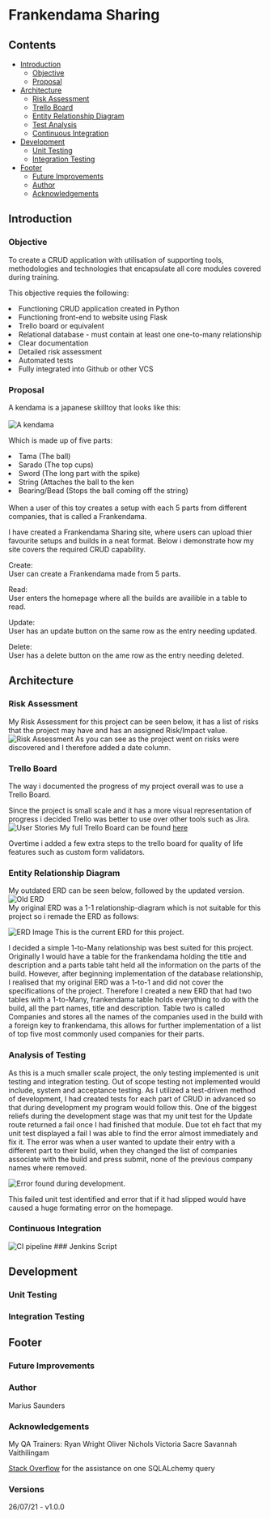 # Frankendama Sharing

## Contents
* [Introduction](#introduction)
	* [Objective](#objective)
	* [Proposal](#proposal)
* [Architecture](#architecture)
	* [Risk Assessment](#risk-assessment)
	* [Trello Board](#Trello-Board)
	* [Entity Relationship Diagram](#entity-relationship-diagram)
	* [Test Analysis](#analysis-of-testing)
	* [Continuous Integration](#continuous-integration)
* [Development](#development)
	* [Unit Testing](#unit-testing)
	* [Integration Testing](#integration-testing)
* [Footer](#footer)
	* [Future Improvements](#future-improvements)
	* [Author](#author)
	* [Acknowledgements](#acknowledgements)


## Introduction

### Objective

To create a CRUD application with utilisation of supporting tools, methodologies and technologies that encapsulate all core modules covered during training.

This objective requies the following:

<li>Functioning CRUD application created in Python</li>
<li>Functioning front-end to website using Flask</li>
<li>Trello board or equivalent</li>
<li>Relational database - must contain at least one one-to-many relationship</li>
<li>Clear documentation</li>
<li>Detailed risk assessment</li>
<li>Automated tests</li>
<li>Fully integrated into Github or other VCS</li>

### Proposal

A kendama is a japanese skilltoy that looks like this:
<br>
<br>
<img src="https://github.com/MariusCSaunders/qa-individual-project/blob/master/images/Kendama.png" alt="A kendama"/>

Which is made up of five parts:
<li>Tama (The ball)</li>
<li>Sarado (The top cups)</li>
<li>Sword (The long part with the spike)</li>
<li>String (Attaches the ball to the ken</li>
<li>Bearing/Bead (Stops the ball coming off the string)</li>
<br/>
When a user of this toy creates a setup with each 5 parts from different companies, that is called a Frankendama.

I have created a Frankendama Sharing site, where users can upload thier favourite setups and builds in a neat format.
Below i demonstrate how my site covers the required CRUD capability.

Create: <br>
User can create a Frankendama made from 5 parts.

Read:<br>
User enters the homepage where all the builds are availible in a table to read.

Update:<br>
User has an update button on the same row as the entry needing updated.

Delete:<br>
User has a delete button on the ame row as the entry needing deleted.


## Architecture

### Risk Assessment
My Risk Assessment for this project can be seen below, it has a list of risks that the project may have and has an assigned Risk/Impact value.
<br>
<img src="https://github.com/MariusCSaunders/qa-individual-project/blob/master/images/RiskAssessment3.png" alt="Risk Assessment"/>
As you can see as the project went on risks were discovered and I therefore added a date column.

### Trello Board
The way i documented the progress of my project overall was to use a Trello Board.

Since the project is small scale and it has a more visual representation of progress i decided Trello was better to use over other tools such as Jira.
<br>
<img src="https://github.com/MariusCSaunders/qa-individual-project/blob/master/images/UserStories.png" alt="User Stories"/>
My full Trello Board can be found <a href="https://trello.com/b/L9cnnpHA/user-story-qaproject">here</a>

Overtime i added a few extra steps to the trello board for quality of life features such as custom form validators.


### Entity Relationship Diagram

My outdated ERD can be seen below, followed by the updated version.
<br>
<img src="https://github.com/MariusCSaunders/qa-individual-project/blob/master/images/QAprojectERDdraft1.png" alt="Old ERD"/>
<br/>
My original ERD was a 1-1 relationship-diagram which is not suitable for this project so i remade the ERD as follows:
<div style="block;"> 
<img src="https://github.com/MariusCSaunders/qa-individual-project/blob/master/images/QAprojectERDcomplete.png" alt="ERD Image"/>
This is the current ERD for this project.

I decided a simple 1-to-Many relationship was best suited for this project. Originally I would have a table for the frankendama holding the title and description and a parts table taht held all the information on the parts of the build. However, after beginning implementation of the database relationship, I realised that my original ERD was a 1-to-1 and did not cover the specifications of the project. Therefore I created a new ERD that had two tables with a 1-to-Many, frankendama table holds everything to do with the build, all the part names, title and description. Table two is called Companies and stores all the names of the companies used in the build with a foreign key to frankendama, this allows for further implementation of a list of top five most commonly used companies for their parts.

### Analysis of Testing

As this is a much smaller scale project, the only testing implemented is unit testing and integration testing. Out of scope testing not implemented would include, system and acceptance testing. As I utilized a test-driven method of development, I had created tests for each part of CRUD in advanced so that during development my program would follow this. One of the biggest reliefs during the development stage was that my unit test for the Update route returned a fail once I had finished that module. Due tot eh fact that my unit test displayed a fail I was able to find the error almost immediately and fix it. The error was when a user wanted to update their entry with a different part to their build, when they changed the list of companies associate with the build and press submit, none of the previous company names where removed.

<img src="https://github.com/MariusCSaunders/qa-individual-project/blob/master/images/TestingAnalysis.png" alt="Error found during development.">

This failed unit test identified and error that if it had slipped would have caused a huge formating error on the homepage.

### Continuous Integration
<img src="https://github.com/MariusCSaunders/qa-individual-project/blob/master/images/ci_pipeline.png" alt="CI pipeline">
### Jenkins Script

## Development

### Unit Testing
### Integration Testing

## Footer

### Future Improvements
### Author
Marius Saunders
### Acknowledgements
My QA Trainers:
Ryan Wright
Oliver Nichols
Victoria Sacre
Savannah Vaithilingam

<a href="https://stackoverflow.com/questions/68489027/sorting-and-deleting-a-1-to-many-relatiionship-in-sqlalchemy-and-flask">Stack Overflow</a> for the assistance on one SQLALchemy query 

### Versions
26/07/21 - v1.0.0
